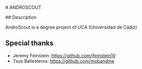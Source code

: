 # ANDROSCOUT


## Description

AndroScout is a degree project of UCA (Universidad de Cádiz)

## Special thanks

* Jeremy Feinstein: https://github.com/jfeinstein10
* Txus Ballesteros: https://github.com/mobandme


